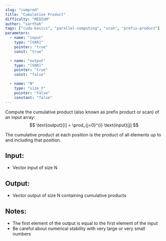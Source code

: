 ```yaml
---
slug: "cumprod"
title: "Cumulative Product"
difficulty: "MEDIUM"
author: "sarthak"
tags: ["cuda-basics", "parallel-computing", "scan", "prefix-product"]
parameters:
  - name: "input"
    type: "[VAR]"
    pointer: "true"
    const: "true"

  - name: "output" 
    type: "[VAR]"
    pointer: "true"
    const: "false"

  - name: "N"
    type: "size_t"
    pointer: "false"
    constant: "false"
---
```


Compute the cumulative product (also known as prefix product or scan) of an input array:
$$
\text{output}[i] = \prod_{j=0}^{i} \text{input}[j]
$$

The cumulative product at each position is the product of all elements up to and including that position.

## Input:
- Vector $\text{input}$ of size $\text{N}$

## Output:
- Vector $\text{output}$ of size $\text{N}$ containing cumulative products

## Notes:
- The first element of the output is equal to the first element of the input
- Be careful about numerical stability with very large or very small numbers